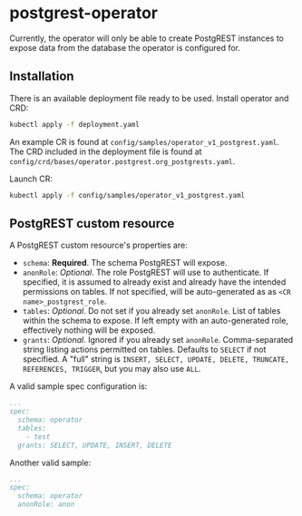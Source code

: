 # postgrest-operator

Currently, the operator will only be able to create PostgREST instances to expose data from the database the operator is configured for.

## Installation
There is an available deployment file ready to be used. Install operator and CRD:
```sh
kubectl apply -f deployment.yaml
```

An example CR is found at `config/samples/operator_v1_postgrest.yaml`. The CRD included in the deployment file is found at `config/crd/bases/operator.postgrest.org_postgrests.yaml`.

Launch CR:
```sh
kubectl apply -f config/samples/operator_v1_postgrest.yaml
```

## PostgREST custom resource
A PostgREST custom resource's properties are:

- `schema`: **Required**. The schema PostgREST will expose.
- `anonRole`: *Optional*. The role PostgREST will use to authenticate. If specified, it is assumed to already exist and already have the intended permissions on tables. If not specified, will be auto-generated as as `<CR name>_postgrest_role`.
- `tables`: *Optional*. Do not set if you already set `anonRole`. List of tables within the schema to expose. If left empty with an auto-generated role, effectively nothing will be exposed.
- `grants`: *Optional*. Ignored if you already set `anonRole`. Comma-separated string listing actions permitted on tables. Defaults to `SELECT` if not specified. A "full" string is `INSERT, SELECT, UPDATE, DELETE, TRUNCATE, REFERENCES, TRIGGER`, but you may also use `ALL`.

A valid sample spec configuration is:
``` yaml
...
spec:
  schema: operator
  tables:
    - test
  grants: SELECT, UPDATE, INSERT, DELETE
```

Another valid sample:
``` yaml
...
spec:
  schema: operator
  anonRole: anon
```
